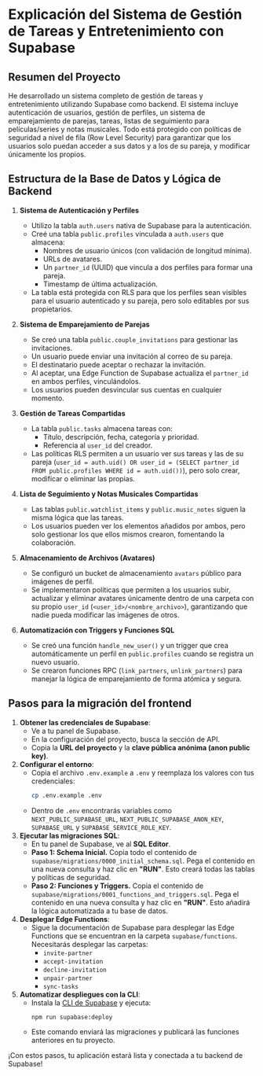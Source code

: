 # Explicación del Sistema de Gestión de Tareas y Entretenimiento con Supabase

## Resumen del Proyecto
He desarrollado un sistema completo de gestión de tareas y entretenimiento utilizando Supabase como backend. El sistema incluye autenticación de usuarios, gestión de perfiles, un sistema de emparejamiento de parejas, tareas, listas de seguimiento para películas/series y notas musicales. Todo está protegido con políticas de seguridad a nivel de fila (Row Level Security) para garantizar que los usuarios solo puedan acceder a sus datos y a los de su pareja, y modificar únicamente los propios.

## Estructura de la Base de Datos y Lógica de Backend
1.  **Sistema de Autenticación y Perfiles**
    *   Utilizo la tabla `auth.users` nativa de Supabase para la autenticación.
    *   Creé una tabla `public.profiles` vinculada a `auth.users` que almacena:
        *   Nombres de usuario únicos (con validación de longitud mínima).
        *   URLs de avatares.
        *   Un `partner_id` (UUID) que vincula a dos perfiles para formar una pareja.
        *   Timestamp de última actualización.
    *   La tabla está protegida con RLS para que los perfiles sean visibles para el usuario autenticado y su pareja, pero solo editables por sus propietarios.

2.  **Sistema de Emparejamiento de Parejas**
    *   Se creó una tabla `public.couple_invitations` para gestionar las invitaciones.
    *   Un usuario puede enviar una invitación al correo de su pareja.
    *   El destinatario puede aceptar o rechazar la invitación.
    *   Al aceptar, una Edge Function de Supabase actualiza el `partner_id` en ambos perfiles, vinculándolos.
    *   Los usuarios pueden desvincular sus cuentas en cualquier momento.

3.  **Gestión de Tareas Compartidas**
    *   La tabla `public.tasks` almacena tareas con:
        *   Título, descripción, fecha, categoría y prioridad.
        *   Referencia al `user_id` del creador.
    *   Las políticas RLS permiten a un usuario ver sus tareas y las de su pareja (`user_id = auth.uid() OR user_id = (SELECT partner_id FROM public.profiles WHERE id = auth.uid())`), pero solo crear, modificar o eliminar las propias.

4.  **Lista de Seguimiento y Notas Musicales Compartidas**
    *   Las tablas `public.watchlist_items` y `public.music_notes` siguen la misma lógica que las tareas.
    *   Los usuarios pueden ver los elementos añadidos por ambos, pero solo gestionar los que ellos mismos crearon, fomentando la colaboración.

5.  **Almacenamiento de Archivos (Avatares)**
    *   Se configuró un bucket de almacenamiento `avatars` público para imágenes de perfil.
    *   Se implementaron políticas que permiten a los usuarios subir, actualizar y eliminar avatares únicamente dentro de una carpeta con su propio `user_id` (`<user_id>/<nombre_archivo>`), garantizando que nadie pueda modificar las imágenes de otros.

6.  **Automatización con Triggers y Funciones SQL**
    *   Se creó una función `handle_new_user()` y un trigger que crea automáticamente un perfil en `public.profiles` cuando se registra un nuevo usuario.
    *   Se crearon funciones RPC (`link_partners`, `unlink_partners`) para manejar la lógica de emparejamiento de forma atómica y segura.

## Pasos para la migración del frontend

1.  **Obtener las credenciales de Supabase**:
    *   Ve a tu panel de Supabase.
    *   En la configuración del proyecto, busca la sección de API.
    *   Copia la **URL del proyecto** y la **clave pública anónima (anon public key)**.
2.  **Configurar el entorno**:
    *   Copia el archivo `.env.example` a `.env` y reemplaza los valores con tus credenciales:
        ```bash
        cp .env.example .env
        ```
    *   Dentro de `.env` encontrarás variables como `NEXT_PUBLIC_SUPABASE_URL`, `NEXT_PUBLIC_SUPABASE_ANON_KEY`, `SUPABASE_URL` y `SUPABASE_SERVICE_ROLE_KEY`.
3.  **Ejecutar las migraciones SQL**:
    *   En tu panel de Supabase, ve al **SQL Editor**.
    *   **Paso 1: Schema Inicial.** Copia todo el contenido de `supabase/migrations/0000_initial_schema.sql`. Pega el contenido en una nueva consulta y haz clic en **"RUN"**. Esto creará todas las tablas y políticas de seguridad.
    *   **Paso 2: Funciones y Triggers.** Copia el contenido de `supabase/migrations/0001_functions_and_triggers.sql`. Pega el contenido en una nueva consulta y haz clic en **"RUN"**. Esto añadirá la lógica automatizada a tu base de datos.
4. **Desplegar Edge Functions**:
   * Sigue la documentación de Supabase para desplegar las Edge Functions que se encuentran en la carpeta `supabase/functions`. Necesitarás desplegar las carpetas:
     * `invite-partner`
     * `accept-invitation`
     * `decline-invitation`
     * `unpair-partner`
     * `sync-tasks`
5. **Automatizar despliegues con la CLI**:
   * Instala la [CLI de Supabase](https://supabase.com/docs/guides/cli) y ejecuta:
     ```bash
     npm run supabase:deploy
     ```
   * Este comando enviará las migraciones y publicará las funciones anteriores en tu proyecto.

¡Con estos pasos, tu aplicación estará lista y conectada a tu backend de Supabase!
